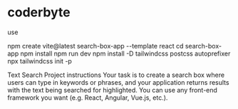 # coderbyte


use


npm create vite@latest search-box-app --template react
cd search-box-app
npm install
npm run dev
npm install -D tailwindcss postcss autoprefixer
npx tailwindcss init -p







Text Search Project instructions Your task is to create a search box where users can type in keywords or phrases, and your application returns results with the text being searched for highlighted. You can use any front-end framework you want (e.g. React, Angular, Vue.js, etc.).

